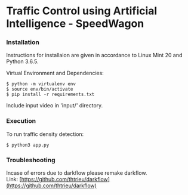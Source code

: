 # Traffic Control using Artificial Intelligence - SpeedWagon

### Installation
Instructions for installaion are given in accordance to Linux Mint 20 and Python 3.6.5.</br>

Virtual Environment and Dependencies: </br>
```console
$ python -m virtualenv env
$ source env/bin/activate
$ pip install -r requirements.txt
```

Include input video in 'input/' directory. </br>

### Execution
To run traffic density detection: </br>
```console
$ python3 app.py
```

### Troubleshooting
Incase of errors due to darkflow please remake darkflow.</br>
Link: [https://github.com/thtrieu/darkflow](https://github.com/thtrieu/darkflow)

